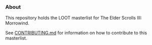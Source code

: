 ### About

This repository holds the LOOT masterlist for The Elder Scrolls III: Morrowind.

See [CONTRIBUTING.md](CONTRIBUTING.md) for information on how to contribute to this masterlist.
